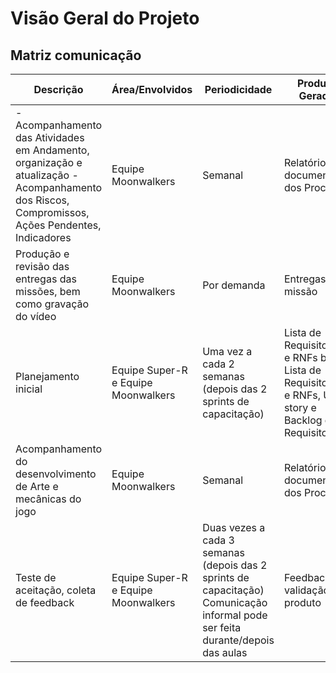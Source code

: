 # Visão Geral do Projeto

## **Matriz comunicação**

| Descrição                                                                                                                                       | Área/Envolvidos                             | Periodicidade                                                                                                                      | Produtos Gerados                                                                                                                                                 |
| ----------------------------------------------------------------------------------------------------------------------------------------------- | ------------------------------------------- | ---------------------------------------------------------------------------------------------------------------------------------- | ---------------------------------------------------------------------------------------------------------------------------------------------------------------- |
| - Acompanhamento das Atividades em Andamento, organização e atualização - Acompanhamento dos Riscos, Compromissos, Ações Pendentes, Indicadores | Equipe Moonwalkers      | Semanal  | Relatório de documentação dos Processos                                                                                                                                   |
|Produção e revisão das entregas das missões, bem como gravação do vídeo  | Equipe Moonwalkers  |Por demanda | Entregas da missão                                                                                                                                               |
| Planejamento inicial | Equipe Super-R e Equipe Moonwalkers | Uma vez a cada 2 semanas (depois das 2 sprints de capacitação)                                                                   | Lista de Requisitos RFs e RNFs brutos, Lista de Requisitos RFs e RNFs, User story e Backlog de Requisitos |
| Acompanhamento do desenvolvimento de Arte e mecânicas do jogo | Equipe Moonwalkers | Semanal    | Relatório de documentação dos Processos |
| Teste de aceitação, coleta de feedback   | Equipe Super-R e  Equipe Moonwalkers | Duas vezes a cada 3 semanas (depois das 2 sprints de capacitação) Comunicação informal pode ser feita durante/depois das aulas | Feedback e validação do produto             |
